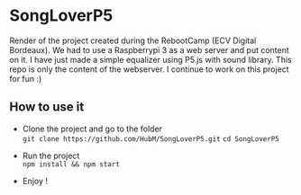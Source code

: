 # SongLoverP5
Render of the project created during the RebootCamp (ECV Digital Bordeaux). We had to use a Raspberrypi 3 as a web server and put content on it. I have just made a simple equalizer using P5.js with sound library.
This repo is only the content of the webserver. I continue to work on this project for fun :)

## How to use it 

+ Clone the project and go to the folder  
`git clone https://github.com/HubM/SongLoverP5.git`
`cd SongLoverP5`


+ Run the project  
 `npm install && npm start`  



+ Enjoy !


